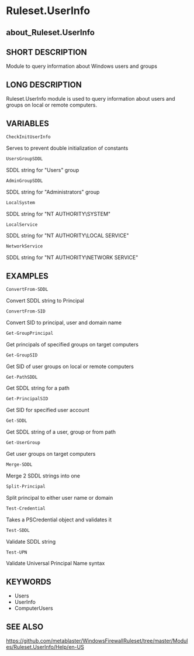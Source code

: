 
# Ruleset.UserInfo

## about_Ruleset.UserInfo

## SHORT DESCRIPTION

Module to query information about Windows users and groups

## LONG DESCRIPTION

Ruleset.UserInfo module is used to query information about users and groups on local or remote
computers.

## VARIABLES

```powershell
CheckInitUserInfo
```

Serves to prevent double initialization of constants

```powershell
UsersGroupSDDL
```

SDDL string for "Users" group

```powershell
AdminGroupSDDL
```

SDDL string for "Administrators" group

```powershell
LocalSystem
```

SDDL string for "NT AUTHORITY\SYSTEM"

```powershell
LocalService
```

SDDL string for "NT AUTHORITY\LOCAL SERVICE"

```powershell
NetworkService
```

SDDL string for "NT AUTHORITY\NETWORK SERVICE"

## EXAMPLES

```powershell
ConvertFrom-SDDL
```

Convert SDDL string to Principal

```powershell
ConvertFrom-SID
```

Convert SID to principal, user and domain name

```powershell
Get-GroupPrincipal
```

Get principals of specified groups on target computers

```powershell
Get-GroupSID
```

Get SID of user groups on local or remote computers

```powershell
Get-PathSDDL
```

Get SDDL string for a path

```powershell
Get-PrincipalSID
```

Get SID for specified user account

```powershell
Get-SDDL
```

Get SDDL string of a user, group or from path

```powershell
Get-UserGroup
```

Get user groups on target computers

```powershell
Merge-SDDL
```

Merge 2 SDDL strings into one

```powershell
Split-Principal
```

Split principal to either user name or domain

```powershell
Test-Credential
```

Takes a PSCredential object and validates it

```powershell
Test-SDDL
```

Validate SDDL string

```powershell
Test-UPN
```

Validate Universal Principal Name syntax

## KEYWORDS

- Users
- UserInfo
- ComputerUsers

## SEE ALSO

https://github.com/metablaster/WindowsFirewallRuleset/tree/master/Modules/Ruleset.UserInfo/Help/en-US
